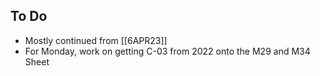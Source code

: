 ## To Do
- Mostly continued from [[6APR23]]
- For Monday, work on getting C-03 from 2022 onto the M29 and M34 Sheet